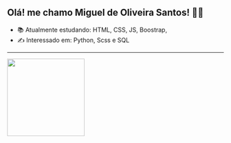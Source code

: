 ## Olá! me chamo Miguel de Oliveira Santos! 👋🙂

   
- 📚 Atualmente estudando: HTML, CSS, JS, Boostrap,   
- ✍ Interessado em: Python, Scss e SQL
<HR> 
 
 
   <div>
<img height="180em" src="https://github-readme-stats.vercel.app/api/top-langs/?username=miguelsantos0&layout=compact&langs_count=7&theme=ocean_dark"/>
</div>

 <div style="display: inline">
   
   </div>

   
  


   

